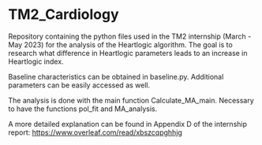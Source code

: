 # TM2_Cardiology
Repository containing the python files used in the TM2 internship (March - May 2023) for the analysis of the Heartlogic algorithm. The goal is to research what difference in Heartlogic parameters leads to an increase in Heartlogic index.

Baseline characteristics can be obtained in baseline.py. Additional parameters can be easily accessed as well. 

The analysis is done with the main function Calculate_MA_main.
Necessary to have the functions pol_fit and MA_analysis.

A more detailed explanation can be found in Appendix D of the internship report: https://www.overleaf.com/read/xbszcqpghhjg
